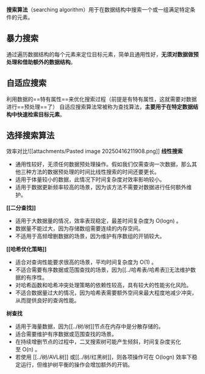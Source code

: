 **搜索算法**（searching algorithm）用于在数据结构中搜索一个或一组满足特定条件的元素。
## 暴力搜索
通过遍历数据结构的每个元素来定位目标元素，简单且通用性好，**无须对数据做预处理和借助额外的数据结构**。
## 自适应搜索
利用数据的==特有属性==来优化搜索过程（前提是有特有属性，这就需要对数据进行==预处理==了）
自适应搜索算法常被称为查找算法，**主要用于在特定数据结构中快速检索目标元素**。
## 选择搜索算法
效率对比![[attachments/Pasted image 20250416211908.png]]
**线性搜索**
- 通用性较好，无须任何数据预处理操作。假如我们仅需查询一次数据，那么其他三种方法的数据预处理的时间比线性搜索的时间还要更长。
- 适用于体量较小的数据，此情况下时间复杂度对效率影响较小。
- 适用于数据更新频率较高的场景，因为该方法不需要对数据进行任何额外维护。

**[[二分查找]]**
- 适用于大数据量的情况，效率表现稳定，最差时间复杂度为 O(log⁡n) 。
- 数据量不能过大，因为存储数组需要连续的内存空间。
- 不适用于高频增删数据的场景，因为维护有序数组的开销较大。

**[[哈希优化策略]]**
- 适合对查询性能要求很高的场景，平均时间复杂度为 O(1) 。
- 不适合需要有序数据或范围查找的场景，因为[[../哈希表/哈希表]]无法维护数据的有序性。
- 对哈希函数和哈希冲突处理策略的依赖性较高，具有较大的性能劣化风险。
- 不适合数据量过大的情况，因为哈希表需要额外空间来最大程度地减少冲突，从而提供良好的查询性能。

**树查找**
- 适用于海量数据，因为[[../树/树]]节点在内存中是分散存储的。
- 适合需要维护有序数据或范围查找的场景。
- 在持续增删节点的过程中，二叉搜索树可能产生倾斜，时间复杂度劣化至 O(n) 。
- 若使用 [[../树/AVL树]] 或[[../树/红黑树]]，则各项操作可在 O(log⁡n) 效率下稳定运行，但维护树平衡的操作会增加额外的开销。